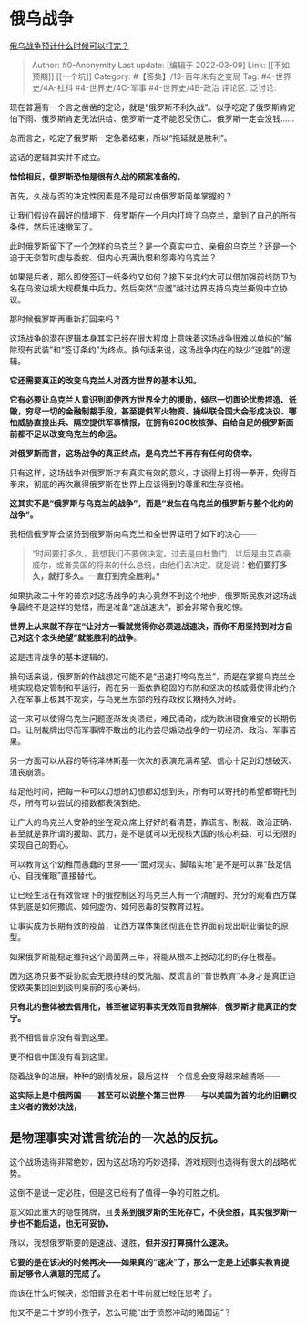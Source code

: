 # 俄乌战争
[俄乌战争预计什么时候可以打完？](https://www.zhihu.com/question/518747432/answer/2366512885)

> Author: #0-Anonymity
> Last update: [编辑于 2022-03-09]
> Link: [[不如预期]] [[一个坑]]
> Category: #【答集】/13-百年未有之变局
> Tag: #4-世界史/4A-社科 #4-世界史/4C-军事 #4-世界史/4B-政治
> 评论区:
> 泛讨论:

现在普遍有一个言之凿凿的定论，就是“俄罗斯不利久战”。似乎吃定了俄罗斯肯定怕下雨、俄罗斯肯定无法供给、俄罗斯一定不能忍受伤亡、俄罗斯一定会没钱……

总而言之，吃定了俄罗斯一定急着结束，所以“拖延就是胜利”。

这话的逻辑其实并不成立。

**恰恰相反，俄罗斯恐怕是很有久战的预案准备的。**

首先，久战与否的决定性因素是不是可以由俄罗斯简单掌握的？

让我们假设在最好的情境下，俄罗斯在一个月内打垮了乌克兰，拿到了自己的所有条件，然后迅速撤军了。

此时俄罗斯留下了一个怎样的乌克兰？是一个真实中立、亲俄的乌克兰？还是一个迫于无奈暂时虚与委蛇、但内心充满仇恨和怨毒的乌克兰？

如果是后者，那么即使签订一纸条约又如何？接下来北约大可以借加强前线防卫为名在乌波边境大规模集中兵力。然后突然“应邀”越过边界支持乌克兰撕毁中立协议。

那时候俄罗斯再重新打回来吗？

这场战争的潜在逻辑本身其实已经在很大程度上意味着这场战争很难以单纯的“解除现有武装”和“签订条约”为终点。换句话来说，这场战争内在的缺少“速胜”的逻辑。

**它还需要真正的改变乌克兰人对西方世界的基本认知。**

**它有必要让乌克兰人意识到即使西方世界全力的援助，倾尽一切舆论优势捏造、诋毁，穷尽一切的金融制裁手段，甚至提供军火物资、操纵联合国大会形成决议、哪怕威胁直接出兵、隔空提供军事情报，在拥有6200枚核弹、自给自足的俄罗斯面前都不足以改变乌克兰的命运。**

**对俄罗斯而言，这场战争的真正终点，是乌克兰不再存有任何的侥幸。**

只有这样，这场战争对俄罗斯才有真实有效的意义，才谈得上打得一拳开，免得百拳来，彻底的再次赢得俄罗斯在世界上应该得到的尊重和生存资格。

**这其实不是“俄罗斯与乌克兰的战争”，而是“发生在乌克兰的俄罗斯与整个北约的战争”。**

我相信俄罗斯会坚持到俄罗斯向乌克兰和全世界证明了如下的决心——

> “时间要打多久，我想我们不要做决定。过去是由杜鲁门，以后是由艾森豪威尔，或者美国的将来的什么总统，由他们去决定。就是说：**他们要打多久，就打多久。一直打到完全胜利。”**

如果执政二十年的普京对这场战争的决心竟然不到这个地步，俄罗斯民族对这场战争最终不是这样的觉悟，而是准备“速战速决”，那会非常令我吃惊。

**世界上从来就不存在“让对方一看就觉得你必须速战速决，而你不用坚持到对方自己对这个念头绝望”就能胜利的战争**。

这是违背战争的基本逻辑的。

换句话来说，俄罗斯的作战想定可能不是“迅速打垮乌克兰”，而是在掌握乌克兰全境实现稳定管制和平运行，而在另一面依靠稳固的布防和坚决的核威慑使得北约介入在军事上极其不现实，与乌克兰东部的残存政权长期持久对峙。

这一来可以使得乌克兰问题逐渐发炎溃烂，难民涌动，成为欧洲寝食难安的长期伤口。让制裁牌出尽而军事牌不敢出的北约尝尽煽动战争的一切经济、政治、军事苦果。

另一方面可以从容的等待泽林斯基一次次的表演充满希望、信心十足到幻想破灭、沮丧崩溃。

给足他时间，把每一种可以幻想的幻想都幻想到头，所有可以寄托的希望都寄托到尽，所有可以尝试的招数都表演到绝。

让广大的乌克兰人安静的坐在观众席上好好的看清楚，靠谎言、制裁、政治正确、甚至就是靠所谓的援助、武力，是不是就可以无视核大国的核心利益、可以无限的实现自己的野心。

可以教育这个幼稚而愚蠢的世界——“面对现实、脚踏实地”是不是可以靠“鼓足信心、自我催眠”直接替代。

让已经生活在有效管理下的俄控制区的乌克兰人有一个清醒的、充分的观看西方媒体到底是如何撒谎、如何虚伪、如何恶毒的受教育过程。

让事实成为长期有效的疫苗，让西方媒体集团彻底在世界面前现出职业骗徒的原型。

如果俄罗斯能稳定维持这个局面两三年，将能从根本上撼动北约的存在根基。

因为这场只要不妥协就会无限持续的反洗脑、反谎言的“普世教育“本身才是真正迫使欧美集团回到谈判桌前的核心筹码。

**只有北约整体被去信用化，甚至被证明事实无效而自我解体，俄罗斯才能真正的安宁。**

我不相信普京没有看到这里。

更不相信中国没有看到这里。

随着战争的进展，种种的剧情发展，最后这样一个信息会变得越来越清晰——

**这实际上是中俄两国——甚至可以说整个第三世界——与以美国为首的北约旧霸权主义者的微妙决战，**

## **是物理事实对谎言统治的一次总的反抗。**

这个战场选得非常绝妙，因为这战场的巧妙选择，游戏规则也选得有很大的战略优势。

这倒不是说一定必胜，但是这已经有了值得一争的可胜之机。

意义如此重大的隐性摊牌，且**关系到俄罗斯的生死存亡，不获全胜，其实俄罗斯一步也不能后退，也无可妥协。**

所以，我想俄罗斯要的是速战、速胜，**但并没打算搞什么速决。**

**它要的是在该决的时候再决——如果真的“速决”了，那么一定是上述事实教育提前足够令人满意的完成了。**

而该在什么时候决，恐怕普京在若干年前就已经在思考了。

他又不是二十岁的小孩子，怎么可能“出于愤怒冲动的赌国运”？

